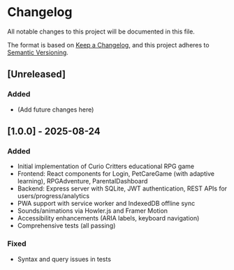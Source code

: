 

# Changelog
All notable changes to this project will be documented in this file.

The format is based on [Keep a Changelog](https://keepachangelog.com/en/1.1.0/),
and this project adheres to [Semantic Versioning](https://semver.org/spec/v2.0.0.html).

## [Unreleased]
### Added
- (Add future changes here)

## [1.0.0] - 2025-08-24
### Added
- Initial implementation of Curio Critters educational RPG game
- Frontend: React components for Login, PetCareGame (with adaptive learning), RPGAdventure, ParentalDashboard
- Backend: Express server with SQLite, JWT authentication, REST APIs for users/progress/analytics
- PWA support with service worker and IndexedDB offline sync
- Sounds/animations via Howler.js and Framer Motion
- Accessibility enhancements (ARIA labels, keyboard navigation)
- Comprehensive tests (all passing)

### Fixed
- Syntax and query issues in tests

